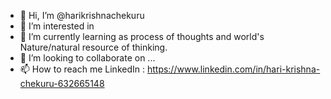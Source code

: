 - 👋 Hi, I’m @harikrishnachekuru
- 👀 I’m interested in 
- 🌱 I’m currently learning as process of thoughts and world's Nature/natural resource of thinking.
- 💞️ I’m looking to collaborate on ...
- 📫 How to reach me 
LinkedIn : https://www.linkedin.com/in/hari-krishna-chekuru-632665148

<!---
harikrishnachekuru/harikrishnachekuru is a ✨ special ✨ repository because its `README.md` (this file) appears on your GitHub profile.
You can click the Preview link to take a look at your changes.
--->
